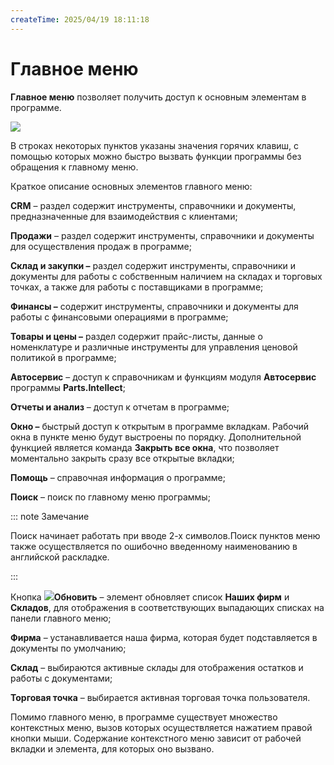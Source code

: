 ```yaml
---
createTime: 2025/04/19 18:11:18
---
```

# Главное меню

**Главное меню** позволяет получить доступ к основным элементам в программе.

![](../../../assets/guide/Aspose.Words.6f13226c-9016-4dda-be57-653ed66d987a.117.png)

В строках некоторых пунктов указаны значения горячих клавиш, с помощью которых можно быстро вызвать функции программы без обращения к главному меню.

Краткое описание основных элементов главного меню:

**CRM** – раздел содержит инструменты, справочники и документы, предназначенные для взаимодействия с клиентами;

**Продажи** – раздел содержит инструменты, справочники и документы для осуществления продаж в программе;

**Склад и закупки –** раздел содержит инструменты, справочники и документы для работы с собственным наличием на складах и торговых точках, а также для работы с поставщиками в программе;

**Финансы –** содержит инструменты, справочники и документы для работы с финансовыми операциями в программе;

**Товары и цены –** раздел содержит прайс-листы, данные о номенклатуре и различные инструменты для управления ценовой политикой в программе;

**Автосервис** – доступ к справочникам и функциям модуля **Автосервис** программы **Parts.Intellect**;

**Отчеты и анализ** – доступ к отчетам в программе;

**Окно –** быстрый доступ к открытым в программе вкладкам. Рабочий окна в пункте меню будут выстроены по порядку. Дополнительной функцией является команда **Закрыть все окна**, что позволяет моментально закрыть сразу все открытые вкладки;

**Помощь** – справочная информация о программе;

**Поиск** – поиск по главному меню программы;

::: note Замечание

Поиск начинает работать при вводе 2-х символов.Поиск пунктов меню также осуществляется по ошибочно введенному наименованию в английской раскладке.

:::

Кнопка ![](../../../assets/guide/Aspose.Words.6f13226c-9016-4dda-be57-653ed66d987a.118.png)**Обновить** – элемент обновляет список **Наших фирм** и **Складов**, для отображения в соответствующих выпадающих списках на панели главного меню;

**Фирма** – устанавливается наша фирма, которая будет подставляется в документы по умолчанию;

**Склад** – выбираются активные склады для отображения остатков и работы с документами;

**Торговая точка** – выбирается активная торговая точка пользователя.

Помимо главного меню, в программе существует множество контекстных меню, вызов которых осуществляется нажатием правой кнопки мыши. Содержание контекстного меню зависит от рабочей вкладки и элемента, для которых оно вызвано.